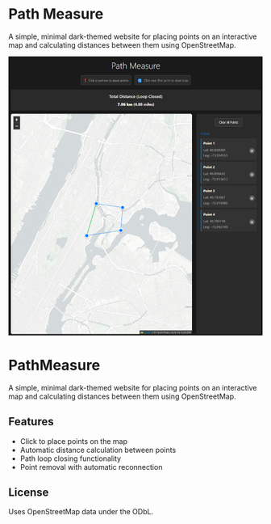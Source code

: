 # Path Measure

A simple, minimal dark-themed website for placing points on an interactive map and calculating distances between them using OpenStreetMap.

![Map Example](/images/page.png)

# PathMeasure

A simple, minimal dark-themed website for placing points on an interactive map and calculating distances between them using OpenStreetMap.

## Features

- Click to place points on the map
- Automatic distance calculation between points
- Path loop closing functionality
- Point removal with automatic reconnection

## License

Uses OpenStreetMap data under the ODbL.
